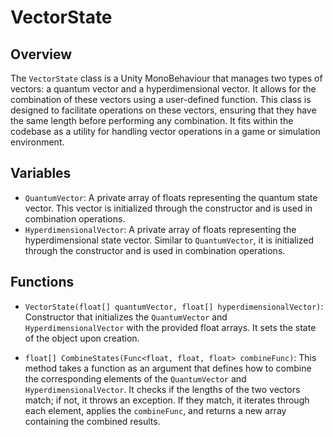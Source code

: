 # VectorState

## Overview
The `VectorState` class is a Unity MonoBehaviour that manages two types of vectors: a quantum vector and a hyperdimensional vector. It allows for the combination of these vectors using a user-defined function. This class is designed to facilitate operations on these vectors, ensuring that they have the same length before performing any combination. It fits within the codebase as a utility for handling vector operations in a game or simulation environment.

## Variables
- `QuantumVector`: A private array of floats representing the quantum state vector. This vector is initialized through the constructor and is used in combination operations.
- `HyperdimensionalVector`: A private array of floats representing the hyperdimensional state vector. Similar to `QuantumVector`, it is initialized through the constructor and is used in combination operations.

## Functions
- `VectorState(float[] quantumVector, float[] hyperdimensionalVector)`: Constructor that initializes the `QuantumVector` and `HyperdimensionalVector` with the provided float arrays. It sets the state of the object upon creation.

- `float[] CombineStates(Func<float, float, float> combineFunc)`: This method takes a function as an argument that defines how to combine the corresponding elements of the `QuantumVector` and `HyperdimensionalVector`. It checks if the lengths of the two vectors match; if not, it throws an exception. If they match, it iterates through each element, applies the `combineFunc`, and returns a new array containing the combined results.